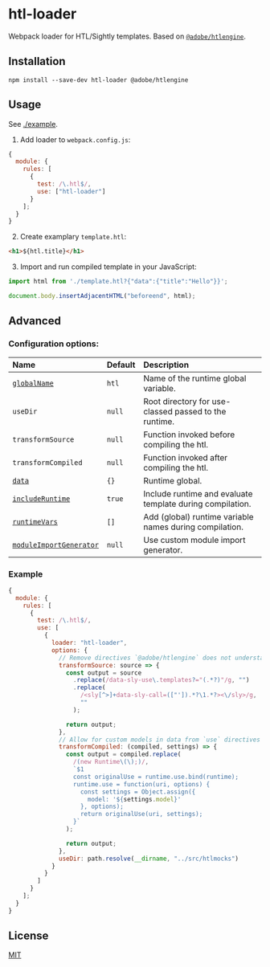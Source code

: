 # htl-loader

Webpack loader for HTL/Sightly templates. Based on [`@adobe/htlengine`](https://www.npmjs.com/package/@adobe/htlengine).

## Installation

`npm install --save-dev htl-loader @adobe/htlengine`

## Usage

See [./example](./example).

1. Add loader to `webpack.config.js`:

```js
{
  module: {
    rules: [
      {
        test: /\.htl$/,
        use: ["htl-loader"]
      }
    ];
  }
}
```

2. Create examplary `template.htl`:

```html
<h1>${htl.title}</h1>
```

3. Import and run compiled template in your JavaScript:

```js
import html from './template.htl?{"data":{"title":"Hello"}}';

document.body.insertAdjacentHTML("beforeend", html);
```

## Advanced

### Configuration options:

| Name                                                      | Default | Description                                               |
| :-------------------------------------------------------- | :------ | :-------------------------------------------------------- |
| [`globalName`](./test/build.test.js#L77-L86)              | `htl`   | Name of the runtime global variable.                      |
| `useDir`                                                  | `null`  | Root directory for use-classed passed to the runtime.     |
| `transformSource`                                         | `null`  | Function invoked before compiling the htl.                |
| `transformCompiled`                                       | `null`  | Function invoked after compiling the htl.                 |
| [`data`](./test/build.test.js#L61-L69)                    | `{}`    | Runtime global.                                           |
| [`includeRuntime`](./test/build.test.js#L88-L99)          | `true`  | Include runtime and evaluate template during compilation. |
| [`runtimeVars`](./test/build.test.js#L101-L116)           | `[]`    | Add (global) runtime variable names during compilation.   |
| [`moduleImportGenerator`](./test/build.test.js#L118-L137) | `null`  | Use custom module import generator.                       |

### Example

```js
{
  module: {
    rules: [
      {
        test: /\.htl$/,
        use: [
          {
            loader: "htl-loader",
            options: {
              // Remove directives `@adobe/htlengine` does not understand
              transformSource: source => {
                const output = source
                  .replace(/data-sly-use\.templates?="(.*?)"/g, "")
                  .replace(
                    /<sly[^>]+data-sly-call=(["']).*?\1.*?><\/sly>/g,
                    ""
                  );

                return output;
              },
              // Allow for custom models in data from `use` directives
              transformCompiled: (compiled, settings) => {
                const output = compiled.replace(
                  /(new Runtime\(\);)/,
                  `$1
                  const originalUse = runtime.use.bind(runtime);
                  runtime.use = function(uri, options) {
                    const settings = Object.assign({
                      model: '${settings.model}'
                    }, options);
                    return originalUse(uri, settings);
                  }`
                );

                return output;
              },
              useDir: path.resolve(__dirname, "../src/htlmocks")
            }
          }
        ]
      }
    ];
  }
}
```

## License

[MIT](http://www.opensource.org/licenses/mit-license)
